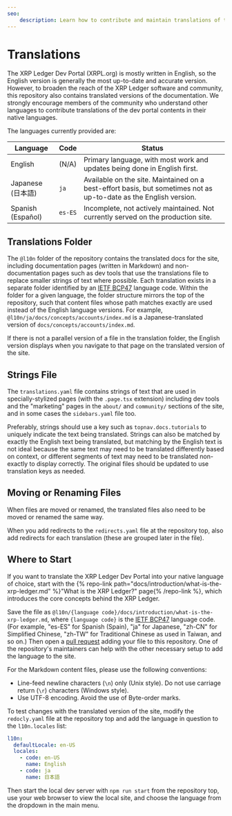 ```yaml
---
seo:
    description: Learn how to contribute and maintain translations of the documentation on this website.
---
```

# Translations

The XRP Ledger Dev Portal (XRPL.org) is mostly written in English, so the English version is generally the most up-to-date and accurate version. However, to broaden the reach of the XRP Ledger software and community, this repository also contains translated versions of the documentation. We strongly encourage members of the community who understand other languages to contribute translations of the dev portal contents in their native languages.

The languages currently provided are:

| Language          | Code | Status |
|-------------------|------|--------|
| English           | (N/A) | Primary language, with most work and updates being done in English first. |
| Japanese (日本語)  | `ja` | Available on the site. Maintained on a best-effort basis, but sometimes not as up-to-date as the English version. |
| Spanish (Español) | `es-ES` | Incomplete, not actively maintained. Not currently served on the production site. |


## Translations Folder

The `@l10n` folder of the repository contains the translated docs for the site, including documentation pages (written in Markdown) and non-documentation pages such as dev tools that use the translations file to replace smaller strings of text where possible. Each translation exists in a separate folder identified by an [IETF BCP47](https://tools.ietf.org/html/bcp47) language code. Within the folder for a given language, the folder structure mirrors the top of the repository, such that content files whose path matches exactly are used instead of the English language versions. For example, `@l10n/ja/docs/concepts/accounts/index.md` is a Japanese-translated version of `docs/concepts/accounts/index.md`.

If there is not a parallel version of a file in the translation folder, the English version displays when you navigate to that page on the translated version of the site.


## Strings File

The `translations.yaml` file contains strings of text that are used in specially-stylized pages (with the `.page.tsx` extension) including dev tools and the "marketing" pages in the `about/` and `community/` sections of the site, and in some cases the `sidebars.yaml` file too.

Preferably, strings should use a key such as `topnav.docs.tutorials` to uniquely indicate the text being translated. Strings can also be matched by exactly the English text being translated, but matching by the English text is not ideal because the same text may need to be translated differently based on context, or different segments of text may need to be translated non-exactly to display correctly. The original files should be updated to use translation keys as needed.


## Moving or Renaming Files

When files are moved or renamed, the translated files also need to be moved or renamed the same way.

When you add redirects to the `redirects.yaml` file at the repository top, also add redirects for each translation (these are grouped later in the file).


## Where to Start

If you want to translate the XRP Ledger Dev Portal into your native language of choice, start with the {% repo-link path="docs/introduction/what-is-the-xrp-ledger.md" %}"What is the XRP Ledger?" page{% /repo-link %}, which introduces the core concepts behind the XRP Ledger.

Save the file as `@l10n/{language code}/docs/introduction/what-is-the-xrp-ledger.md`, where `{language code}` is the [IETF BCP47](https://tools.ietf.org/html/bcp47) language code. (For example, "es-ES" for Spanish (Spain), "ja" for Japanese, "zh-CN" for Simplified Chinese, "zh-TW" for Traditional Chinese as used in Taiwan, and so on.) Then open a [pull request](https://help.github.com/en/github/collaborating-with-issues-and-pull-requests/about-pull-requests) adding your file to this repository. One of the repository's maintainers can help with the other necessary setup to add the language to the site.

For the Markdown content files, please use the following conventions:

- Line-feed newline characters (`\n`) only (Unix style). Do not use carriage return (`\r`) characters (Windows style).
- Use UTF-8 encoding. Avoid the use of Byte-order marks.

To test changes with the translated version of the site, modify the `redocly.yaml` file at the repository top and add the language in question to the `l10n.locales` list:

```yaml
l10n:
  defaultLocale: en-US
  locales:
    - code: en-US
      name: English
    - code: ja
      name: 日本語
```

Then start the local dev server with `npm run start` from the repository top, use your web browser to view the local site, and choose the language from the dropdown in the main menu.
